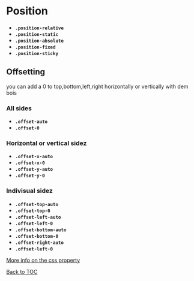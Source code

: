 # Position

- **`.position-relative`**
- **`.position-static`**
- **`.position-absolute`**
- **`.position-fixed`**
- **`.position-sticky`**

## Offsetting

you can add a 0 to top,bottom,left,right horizontally or vertically with dem bois

### All sides

- **`.offset-auto`**
- **`.offset-0`**

### Horizontal or vertical sidez

- **`.offset-x-auto`**
- **`.offset-x-0`**
- **`.offset-y-auto`**
- **`.offset-y-0`**

### Indivisual sidez

- **`.offset-top-auto`**
- **`.offset-top-0`**
- **`.offset-left-auto`**
- **`.offset-left-0`**
- **`.offset-bottom-auto`**
- **`.offset-bottom-0`**
- **`.offset-right-auto`**
- **`.offset-left-0`**

[More info on the css property](https://www.w3schools.com/css/css_positioning.asp)

[Back to TOC](../../../readme.md)
